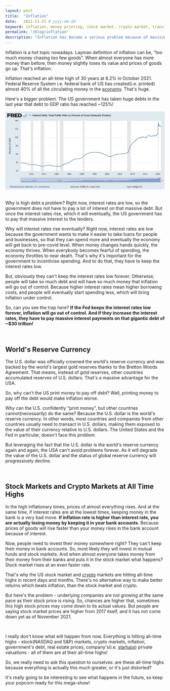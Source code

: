 ```yaml
---
layout: post
title:  "Inflation"
date:   2021-11-21 # yyyy-mm-dd
keyword: inflation, money printing, stock market, crypto market, transitory
permalink: "/blog/inflation"
description: "Inflation has become a serious problem because of massive money printing by the federal bank."
---
```


Inflation is a hot topic nowadays. Layman definition of inflation can be, “too much money chasing too few goods”. When almost everyone has more money than before, then money slightly loses its value and prices of goods go up. That's inflation. 

Inflation reached an all-time high of 30 years at 6.2% in October 2021. Federal Reserve System i.e. federal bank of US has created(i.e. printed) almost 40% of all the circulating money in the <a href="https://prashantkikani.com/blog/economy-and-finance" target="_blank">economy</a>. That's huge.

Here's a bigger problem. The US government has taken huge debts in the last year that debt to GDP ratio has reached ~125%! 

<center><img src="../assets/us_debt_to_gdp.png"/></center>
<br/>

Why is high debt a problem? Right now, interest rates are low, so the government does not have to pay a lot of interest on that massive debt. But once the interest rates rise, which it will eventually, the US government has to pay that massive interest to the lenders.

Why will interest rates rise eventually? Right now, interest rates are low because the government wants to make it easier to take loans for people and businesses, so that they can spend more and eventually the economy will get back to pre-covid level. When money changes hands quickly, the economy thrives. When everybody becomes fearful of spending, the economy throttles to near death. That's why it's important for the government to incentivise spending. And to do that, they have to keep the interest rates low.

But, obviously they can't keep the interest rates low forever. Otherwise, people will take so much debt and will have so much money that inflation will go out of control. Because higher interest rates mean higher borrowing costs, and people will eventually start spending less, which will bring inflation under control. 

So, can you see the trap here? <b>If the Fed keeps the interest rates low forever, inflation will go out of control. And if they increase the interest rates, they have to pay massive interest payments on that gigantic debt of ~$30 trillion!</b>

<br/>

## World's Reserve Currency

The U.S. dollar was officially crowned the world's reserve currency and was backed by the world's largest gold reserves thanks to the Bretton Woods Agreement. That means, instead of gold reserves, other countries accumulated reserves of U.S. dollars. That's a massive advantage for the USA.

So, why can't the US print money to pay off debt? Well, printing money to pay off the debt would make inflation worse.

Why can the U.S. confidently “print money”, but other countries cannot(necessarily) do the same? Because the U.S. dollar is the world's reserve currency. In other words, most countries and companies from other countries usually need to transact in U.S. dollars, making them exposed to the value of their currency relative to U.S. dollars. The United States and the Fed in particular, doesn't face this problem.

But leveraging the fact that the U.S. dollar is the world's reserve currency again and again, the USA can't avoid problems forever. As it will degrade the value of the U.S. dollar and the status of global reserve currency will progressively decline.

<br/>

## Stock Markets and Crypto Markets at All Time Highs

In the high inflationary times, prices of almost everything rises. And at the same time, if interest rates are at the lowest times, keeping money in the bank is a very bad move. <b>If inflation rate is higher than interest rate, you are actually losing money by keeping it in your bank accounts</b>. Because prices of goods will rise faster than your money rises in the bank account because of interest.

Now, people need to invest their money somewhere right? They can't keep their money in bank accounts. So, most likely they will invest in mutual funds and stock markets. And when almost everyone takes money from their money from their banks and puts it in the stock market what happens? Stock market rises at an even faster rate.

That's why the US stock market and <a href="https://prashantkikani.com/blog/crypto-is-inevitable" target="_blank">crypto</a> markets are hitting all-time highs in recent days and months. There's no alternative way to make better returns which beats inflation, than the stock market and crypto.

But here's the problem - underlying companies are not growing at the same pace as their stock price is rising. So, chances are higher that, sometimes this high stock prices may come down to its actual values. But people are saying stock market prices are higher from 2017 itself, and it has not come down yet as of November 2021.  

<br/>

I really don't know what will happen from now. Everything is hitting all-time highs - stock(NASDAQ and S&P) markets, crypto markets, inflation, government's debt, real estate prices, company's(i.e. <a href="https://prashantkikani.com/blog/startup-ecosystem" target="_blank">startups</a>) private valuations - all of them are at their all-time highs!

So, we really need to ask this question to ourselves: are these all-time highs because everything is actually this much greater, or it's just distorted?

It's really going to be interesting to see what happens in the future, so keep your popcorn ready for this mega-show! 





